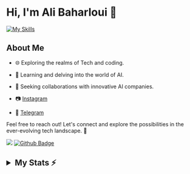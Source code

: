 # Hi, I'm **Ali Baharloui** 👋

[![My Skills](https://skillicons.dev/icons?i=github,git,python,javascript,html,css,flask,tensorflow,pytorch,anaconda,opencv,bash,pycharm,clion,vscode,visualstudio,linux,windows,regex,unity&theme=dark&perline=12)](https://skillicons.dev)

## About Me

- 🌐 Exploring the realms of Tech and coding.
- 🤖 Learning and delving into the world of AI.
- 🚀 Seeking collaborations with innovative AI companies.

- 📷 [Instagram](https://instagram.com/alibhrloui?utm_source=qr&igshid=MzNlNGNkZWQ4Mg%3D%3D)
- 💬 [Telegram](https://t.me/AliBhrLoui)

Feel free to reach out! Let's connect and explore the possibilities in the ever-evolving tech landscape. 🚀

![](https://hit.yhype.me/github/profile?user_id=108932477)
[![Github Badge](https://img.shields.io/badge/-Github-232323?style=flat-square&logo=Github&logoColor=white&link=https://space.bilibili.com/7708412)](https://github.com/alibhrloui)


<h2><details>
  <summary>My Stats ⚡</summary>
  
  <img src="https://github-profile-summary-cards.vercel.app/api/cards/profile-details?username=alibhrloui&theme=tokyonight" alt=""/>
  
  ![Ali's GitHub stats](https://github-readme-stats.vercel.app/api?username=alibhrloui\&theme=tokyonight&include_all_commits=false)
  
  [![Top Langs](https://github-readme-stats.vercel.app/api/top-langs/?username=alibhrloui&layout=donut&theme=tokyonight)](https://github.com/anuraghazra/github-readme-stats)
  
  
  #### My main repositories:
  
  [![Recyclevision](https://github-readme-stats.vercel.app/api/pin/?username=alibhrloui&repo=Recyclevision&theme=tokyonight)](https://github.com/alibhrloui/Recyclevision)
  [![AI-Chatbot](https://github-readme-stats.vercel.app/api/pin/?username=alibhrloui&repo=AI-Chatbot&theme=tokyonight)](https://github.com/alibhrloui/AI-Chatbot)
  
  [![Garbage-Classification](https://github-readme-stats.vercel.app/api/pin/?username=alibhrloui&repo=Garbage-Classification&theme=tokyonight)](https://github.com/alibhrloui/Garbage-Classification)
  [![PyTorch-Image-Classification](https://github-readme-stats.vercel.app/api/pin/?username=alibhrloui&repo=PyTorch-Image-Classification&theme=tokyonight)](https://github.com/alibhrloui/PyTorch-Image-Classification)
  
  <a href="#"><img width=100% src="https://capsule-render.vercel.app/api?type=waving&color=5f59d4&height=180&section=footer"/></a>
  
</details></h2>
